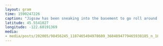 ```yaml
---
layout: gram
time: 1590247226
caption: "Jigsaw has been sneaking into the basement to go roll around in dirt and chase spiders. Who's the filthy basement boy in your life?\n\n#pdxbeehive"
latitude: 45.5541027
longitude: -122.60191369
media:
- media/posts/202005/98456245_1187465494978609_3684894779465938185_n_18106144939087517.jpg
---
```

